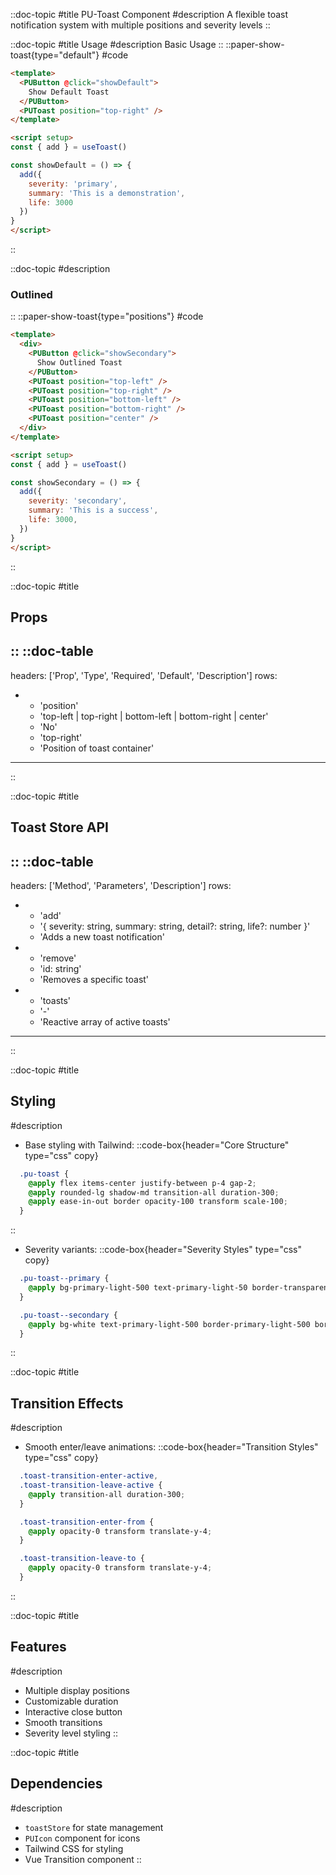 ::doc-topic
#title
PU-Toast Component
#description
A flexible toast notification system with multiple positions and severity levels
::

::doc-topic
#title
Usage
#description
Basic Usage
::
::paper-show-toast{type="default"}
#code
```html
<template>
  <PUButton @click="showDefault">
    Show Default Toast
  </PUButton>
  <PUToast position="top-right" />
</template>

<script setup>
const { add } = useToast()

const showDefault = () => {
  add({
    severity: 'primary',
    summary: 'This is a demonstration',
    life: 3000
  })
}
</script>
```
::

::doc-topic
#description
### Outlined
::
::paper-show-toast{type="positions"}
#code
```html
<template>
  <div>
    <PUButton @click="showSecondary">
      Show Outlined Toast
    </PUButton>
    <PUToast position="top-left" />
    <PUToast position="top-right" />
    <PUToast position="bottom-left" />
    <PUToast position="bottom-right" />
    <PUToast position="center" />
  </div>
</template>

<script setup>
const { add } = useToast()

const showSecondary = () => {
  add({
    severity: 'secondary',
    summary: 'This is a success',
    life: 3000,
  })
}
</script>

```
::

::doc-topic
#title
## Props
::
::doc-table
---
headers: ['Prop', 'Type', 'Required', 'Default', 'Description']
rows:
  - - 'position'
    - 'top-left | top-right | bottom-left | bottom-right | center'
    - 'No'
    - 'top-right'
    - 'Position of toast container'
---
::

::doc-topic
#title
## Toast Store API
::
::doc-table
---
headers: ['Method', 'Parameters', 'Description']
rows:
  - - 'add'
    - '{ severity: string, summary: string, detail?: string, life?: number }'
    - 'Adds a new toast notification'
  - - 'remove'
    - 'id: string'
    - 'Removes a specific toast'
  - - 'toasts'
    - '-'
    - 'Reactive array of active toasts'
---
::

::doc-topic
#title
## Styling
#description
- Base styling with Tailwind:
::code-box{header="Core Structure" type="css" copy}
```css
  .pu-toast {
    @apply flex items-center justify-between p-4 gap-2;
    @apply rounded-lg shadow-md transition-all duration-300;
    @apply ease-in-out border opacity-100 transform scale-100;
  }
```
::
- Severity variants:
::code-box{header="Severity Styles" type="css" copy}
```css
  .pu-toast--primary {
    @apply bg-primary-light-500 text-primary-light-50 border-transparent;
  }

  .pu-toast--secondary {
    @apply bg-white text-primary-light-500 border-primary-light-500 border-2;
  }
```
::

::doc-topic
#title
## Transition Effects
#description
- Smooth enter/leave animations:
::code-box{header="Transition Styles" type="css" copy}
```css
  .toast-transition-enter-active,
  .toast-transition-leave-active {
    @apply transition-all duration-300;
  }

  .toast-transition-enter-from {
    @apply opacity-0 transform translate-y-4;
  }

  .toast-transition-leave-to {
    @apply opacity-0 transform translate-y-4;
  }
```
::

::doc-topic
#title
## Features
#description
- Multiple display positions
- Customizable duration
- Interactive close button
- Smooth transitions
- Severity level styling
::

::doc-topic
#title
## Dependencies
#description
- `toastStore` for state management
- `PUIcon` component for icons
- Tailwind CSS for styling
- Vue Transition component
::
